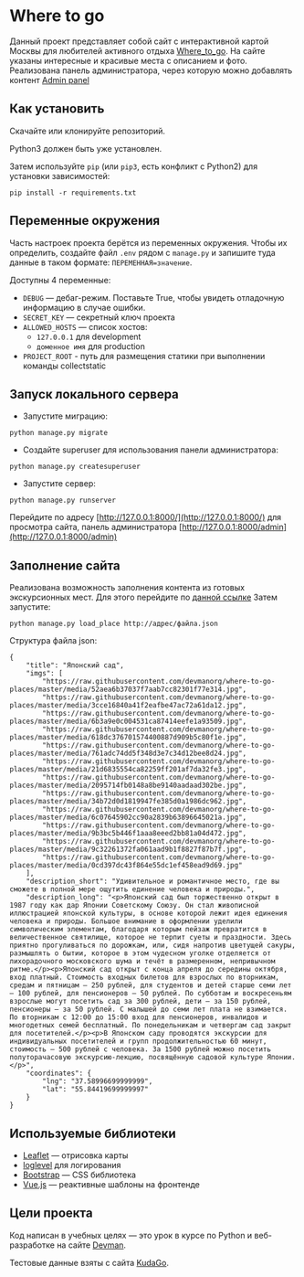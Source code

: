 # Where to go


Данный проект представляет собой сайт с интерактивной картой Москвы для любителей активного отдыха [Where_to_go](https://pavelkolotov.pythonanywhere.com).
На сайте указаны интересные и красивые места с описанием и фото. Реализована панель администратора, через которую можно добавлять контент [Admin panel](https://pavelkolotov.pythonanywhere.com/admin)


## Как установить

Скачайте или клонируйте репозиторий.

Python3 должен быть уже установлен.

Затем используйте `pip` (или `pip3`, есть конфликт с Python2) для установки зависимостей:

```
pip install -r requirements.txt
```

## Переменные окружения

Часть настроек проекта берётся из переменных окружения. Чтобы их определить, создайте файл `.env` рядом с `manage.py` и запишите туда данные в таком формате: `ПЕРЕМЕННАЯ=значение`.

Доступны 4 переменные:
- `DEBUG` — дебаг-режим. Поставьте True, чтобы увидеть отладочную информацию в случае ошибки.
- `SECRET_KEY` — секретный ключ проекта
- `ALLOWED_HOSTS` — список хостов: 
  - `127.0.0.1` для development
  - `доменное имя` для production
- `PROJECT_ROOT` - путь для размещения статики при выполнении команды collectstatic


## Запуск локального сервера

- Запустите миграцию:

```python manage.py migrate```

- Создайте superuser для использования панели администратора:

```python manage.py createsuperuser```

- Запустите сервер:

```python manage.py runserver```

Перейдите по адресу [http://127.0.0.1:8000/](http://127.0.0.1:8000/) для просмотра сайта, панель администратора [http://127.0.0.1:8000/admin](http://127.0.0.1:8000/admin)

## Заполнение сайта

Реализована возможность заполнения контента из готовых экскурсионных мест. Для этого перейдите по [данной ссылке](https://github.com/devmanorg/where-to-go-places/tree/master/places)
Затем запустите:

```python manage.py load_place http://адрес/файла.json```

Структура файла json:

```
{
    "title": "Японский сад",
    "imgs": [
        "https://raw.githubusercontent.com/devmanorg/where-to-go-places/master/media/52aea6b37037f7aab7cc82301f77e314.jpg",
        "https://raw.githubusercontent.com/devmanorg/where-to-go-places/master/media/3cce16840a41f2eafbe47ac72a61da12.jpg",
        "https://raw.githubusercontent.com/devmanorg/where-to-go-places/master/media/6b3a9e0c004531ca87414eefe1a93509.jpg",
        "https://raw.githubusercontent.com/devmanorg/where-to-go-places/master/media/618dc376701574400887d909b5c80f1e.jpg",
        "https://raw.githubusercontent.com/devmanorg/where-to-go-places/master/media/761adc74dd5f348d3e7c34d12bee8d24.jpg",
        "https://raw.githubusercontent.com/devmanorg/where-to-go-places/master/media/21d6835554ca82259ff201af7da32fe3.jpg",
        "https://raw.githubusercontent.com/devmanorg/where-to-go-places/master/media/2095714fb0148a8be9140aadaad302be.jpg",
        "https://raw.githubusercontent.com/devmanorg/where-to-go-places/master/media/34b72d0d1819947fe385d0a1986dc962.jpg",
        "https://raw.githubusercontent.com/devmanorg/where-to-go-places/master/media/6c07645902cc90a2839b63896645021a.jpg",
        "https://raw.githubusercontent.com/devmanorg/where-to-go-places/master/media/9b3bc5b446f1aaa8eeed2bb81a04d472.jpg",
        "https://raw.githubusercontent.com/devmanorg/where-to-go-places/master/media/9c32261372fa061aad9b1f8827f87b7f.jpg",
        "https://raw.githubusercontent.com/devmanorg/where-to-go-places/master/media/0cd397dc43f864e55dc1ef458ead9d69.jpg"
    ],
    "description_short": "Удивительное и романтичное место, где вы сможете в полной мере ощутить единение человека и природы.",
    "description_long": "<p>Японский сад был торжественно открыт в 1987 году как дар Японии Советскому Союзу. Он стал живописной иллюстрацией японской культуры, в основе которой лежит идея единения человека и природы. Большое внимание в оформлении уделили символическим элементам, благодаря которым пейзаж превратится в величественное святилище, которое не терпит суеты и праздности. Здесь приятно прогуливаться по дорожкам, или, сидя напротив цветущей сакуры, размышлять о бытии, которое в этом чудесном уголке отделяется от лихорадочного московского шума и течёт в размеренном, непривычном ритме.</p><p>Японский сад открыт с конца апреля до середины октября, вход платный. Стоимость входных билетов для взрослых по вторникам, средам и пятницам — 250 рублей, для студентов и детей старше семи лет — 100 рублей, для пенсионеров — 50 рублей. По субботам и воскресеньям взрослые могут посетить сад за 300 рублей, дети — за 150 рублей, пенсионеры — за 50 рублей. С малышей до семи лет плата не взимается. По вторникам с 12:00 до 15:00 вход для пенсионеров, инвалидов и многодетных семей бесплатный. По понедельникам и четвергам сад закрыт для посетителей.</p><p>В Японском саду проводятся экскурсии для индивидуальных посетителей и групп продолжительностью 60 минут, стоимость — 500 рублей с человека. За 1500 рублей можно посетить полуторачасовую экскурсию-лекцию, посвящённую садовой культуре Японии.</p>",
    "coordinates": {
        "lng": "37.58996699999999",
        "lat": "55.84419699999997"
    }
}
```

## Используемые библиотеки

* [Leaflet](https://leafletjs.com/) — отрисовка карты
* [loglevel](https://www.npmjs.com/package/loglevel) для логирования
* [Bootstrap](https://getbootstrap.com/) — CSS библиотека
* [Vue.js](https://ru.vuejs.org/) — реактивные шаблоны на фронтенде

## Цели проекта

Код написан в учебных целях — это урок в курсе по Python и веб-разработке на сайте [Devman](https://dvmn.org).

Тестовые данные взяты с сайта [KudaGo](https://kudago.com).
